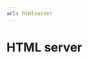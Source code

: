 ```yaml
---
url: htmlserver
---
```


# HTML server

<!doctype html><div data-lake-element="root" class="lake-engine lake-typography-traditional" data-parser-by="lake2html"></div>
